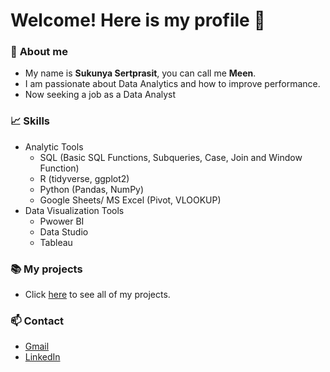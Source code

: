 # Welcome! Here is my profile :blossom:	
### :pushpin: **About me**

* My name is **Sukunya Sertprasit**, you can call me **Meen**. 
* I am passionate about Data Analytics and how to improve performance.
* Now seeking a job as a Data Analyst

### :chart_with_upwards_trend: **Skills**

* Analytic Tools
  * SQL (Basic SQL Functions, Subqueries, Case, Join and Window Function)
  * R (tidyverse, ggplot2)
  * Python (Pandas, NumPy)
  * Google Sheets/ MS Excel (Pivot, VLOOKUP)
* Data Visualization Tools
  * Pwower BI
  * Data Studio
  * Tableau
  
### :books: **My projects**

* Click [here](https://github.com/meen-sukunya/portfolio) to see all of my projects.

### :mailbox: **Contact**

* [Gmail](mailto:meensukunya@gmail.com)
* [LinkedIn](https://www.linkedin.com/in/sukunya/)

 

